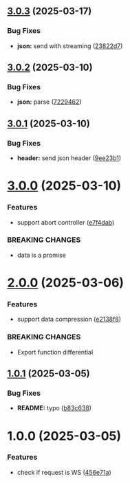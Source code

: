 ## [3.0.3](https://github.com/ido-pluto/express-ws-response/compare/v3.0.2...v3.0.3) (2025-03-17)


### Bug Fixes

* **json:** send with streaming ([23822d7](https://github.com/ido-pluto/express-ws-response/commit/23822d7f8d001966cad5b353b2ddd7f0696c8e28))

## [3.0.2](https://github.com/ido-pluto/express-ws-response/compare/v3.0.1...v3.0.2) (2025-03-10)


### Bug Fixes

* **json:** parse ([7229462](https://github.com/ido-pluto/express-ws-response/commit/722946258fe3db045a3030216362a1fa8e8a7b2c))

## [3.0.1](https://github.com/ido-pluto/express-ws-response/compare/v3.0.0...v3.0.1) (2025-03-10)


### Bug Fixes

* **header:** send json header ([9ee23b1](https://github.com/ido-pluto/express-ws-response/commit/9ee23b1e739fc375b0813c79f9feac95fb28e1e8))

# [3.0.0](https://github.com/ido-pluto/express-ws-response/compare/v2.0.0...v3.0.0) (2025-03-10)


### Features

* support abort controller ([e7f4dab](https://github.com/ido-pluto/express-ws-response/commit/e7f4dabb9ae00cbde91651e3c1fcd854329035a6))


### BREAKING CHANGES

* data is a promise

# [2.0.0](https://github.com/ido-pluto/express-ws-response/compare/v1.0.1...v2.0.0) (2025-03-06)


### Features

* support data compression ([e2138f8](https://github.com/ido-pluto/express-ws-response/commit/e2138f8c33b8d19d73530c316d1a59f354163934))


### BREAKING CHANGES

* Export function differential

## [1.0.1](https://github.com/ido-pluto/express-ws-response/compare/v1.0.0...v1.0.1) (2025-03-05)


### Bug Fixes

* **README:** typo ([b83c638](https://github.com/ido-pluto/express-ws-response/commit/b83c6380d563eace9353f906f02dc68189b94567))

# 1.0.0 (2025-03-05)


### Features

* check if request is WS ([456e71a](https://github.com/ido-pluto/express-ws-response/commit/456e71a2fda15a6d925b9b179f6b8347d5609368))
